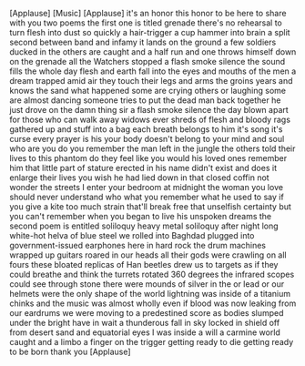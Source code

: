 
[Applause]
[Music]
[Applause]
it&#39;s an honor this honor to be here to
share with you two poems the first one
is titled grenade
there&#39;s no rehearsal to turn flesh into
dust so quickly a hair-trigger
a cup hammer into brain a split second
between band and infamy it lands on the
ground a few soldiers ducked in the
others are caught and a half run and one
throws himself down on the grenade all
the Watchers stopped a flash smoke
silence the sound fills the whole day
flesh and earth fall into the eyes and
mouths of the men a dream trapped amid
air they touch their legs and arms the
groins years and knows the sand what
happened some are crying others
or laughing some are almost dancing
someone tries to put the dead man back
together he just drove on the damn thing
sir
a flash smoke silence the day blown
apart for those who can walk away widows
ever shreds of flesh and bloody rags
gathered up and stuff into a bag each
breath belongs to him it&#39;s song it&#39;s
curse every prayer is his your body
doesn&#39;t belong to your mind and soul who
are you do you remember the man left in
the jungle the others told their lives
to this phantom do they feel like you
would his loved ones remember him that
little part of stature erected in his
name didn&#39;t exist and does it enlarge
their lives
you wish he had lied down in that closed
coffin not wonder the streets I enter
your bedroom at midnight the woman you
love should never understand who what
you remember what he used to say if you
give a kite too much strain that&#39;ll
break free
that unselfish certainty but you can&#39;t
remember when you began to live his
unspoken dreams the second poem is
entitled
soliloquy heavy metal soliloquy
after night long
white-hot helva of blue steel we rolled
into Baghdad plugged into
government-issued earphones here in hard
rock the drum machines wrapped up
guitars roared in our heads
all their gods were crawling on all
fours
these bloated replicas of Han beetles
drew us to targets as if they could
breathe and think the turrets rotated
360 degrees
the infrared scopes could see through
stone there were mounds of silver in the
or lead or our helmets were the only
shape of the world lightning was inside
of a titanium chinks and the music was
almost wholly even if blood was now
leaking from our eardrums
we were moving to a predestined score as
bodies slumped under the bright have in
wait a thunderous fall in sky locked in
shield off from desert sand and
equatorial eyes I was inside a will a
carmine world caught and a limbo a
finger on the trigger getting ready to
die getting ready to be born
thank you
[Applause]
